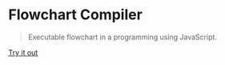 # Flowchart Compiler

> Executable flowchart in a programming using JavaScript.

[Try it out](https://Anisurrahmanlikhon.github.io/FlowCompiler)

